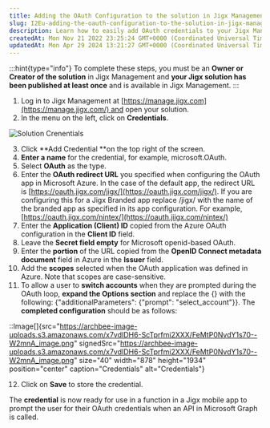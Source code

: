 ```yaml
---
title: Adding the OAuth Configuration to the solution in Jigx Management
slug: I2Eu-adding-the-oauth-configuration-to-the-solution-in-jigx-management
description: Learn how to easily add OAuth credentials to your Jigx Management solution with this step-by-step guide. Discover how to login, navigate to the Credentials section, and effortlessly add a new credential with a name and OAuth redirect URL. Find out how to 
createdAt: Mon Nov 21 2022 23:25:24 GMT+0000 (Coordinated Universal Time)
updatedAt: Mon Apr 29 2024 13:21:27 GMT+0000 (Coordinated Universal Time)
---
```


:::hint{type="info"}
To complete these steps, you must be an **Owner or Creator of the solution** in Jigx Management and **your **Jigx** solution has been published at least once** and is available in Jigx Management.
:::

1. Log in to Jigx Management at [https://manage.jigx.com](https://manage.jigx.com/) and open your solution.
2. In the menu on the left, click on **Credentials**.

![Solution Crenentials](https://archbee-image-uploads.s3.amazonaws.com/x7vdIDH6-ScTprfmi2XXX/wYELJKXpYN6O_jDEa1ClY_image.png "Solution Crenentials")

3. Click **Add Credential **on the top right of the screen.
4. **Enter a name** for the credential, for example, microsoft.OAuth.
5. Select **OAuth** as the type.
6. Enter the **OAuth redirect URL** you specified when configuring the OAuth app in Microsoft Azure. In the case of the default app, the redirect URL is [https://oauth.jigx.com/jigx/](https://oauth.jigx.com/jigx/). If you are configuring this for a Jigx Branded app replace /jigx/ with the name of the branded app as specified in its app configuration. For example, [https://oauth.jigx.com/nintex/](https://oauth.jiigx.com/nintex/)
7. Enter the **Application (Client) ID** copied from the Azure OAuth configuration in the **Client ID** field. 
8. Leave the **Secret field empty** for Microsoft openid-based OAuth.
9. Enter the **portion** of the URL copied from the **OpenID Connect metadata document** field in Azure in the **Issuer** field.
10. Add the **scopes** selected when the OAuth application was defined in Azure. Note that scopes are case-sensitive.
11. To allow a user to **switch accounts** when they are prompted during the OAuth loop, **expand the Options section** and replace the \{} with the following: \{"additionalParameters": \{"prompt": "select\_account"}}.
The **completed configuration** should be as follows:

::Image[]{src="https://archbee-image-uploads.s3.amazonaws.com/x7vdIDH6-ScTprfmi2XXX/FeMtP0NvdY1s70--W2mnA_image.png" signedSrc="https://archbee-image-uploads.s3.amazonaws.com/x7vdIDH6-ScTprfmi2XXX/FeMtP0NvdY1s70--W2mnA_image.png" size="40" width="878" height="1934" position="center" caption="Credentials" alt="Credentials"}

12. Click on **Save** to store the credential.

The **credential** is now ready for use in a function in a Jigx mobile app to prompt the user for their OAuth credentials when an API in Microsoft Graph is called. 

